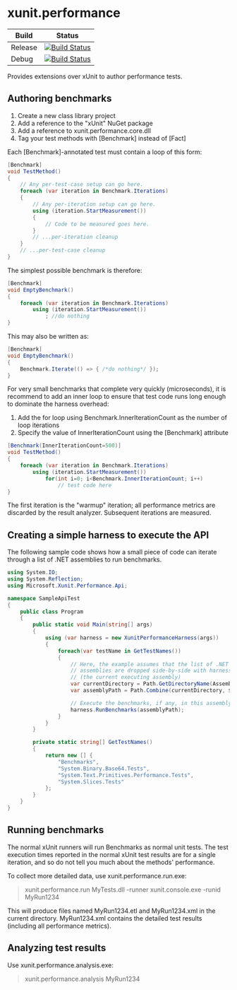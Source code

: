 # xunit.performance

Build | Status
------------ | -------------
Release | [![Build Status](http://ci.dot.net/job/Microsoft_xunit-performance/job/master/job/LinuxFlow_Ubuntu_release/badge/icon)](http://ci.dot.net/job/Microsoft_xunit-performance/job/master/job/LinuxFlow_Ubuntu_release/)
Debug | [![Build Status](http://ci.dot.net/job/Microsoft_xunit-performance/job/master/job/LinuxFlow_Ubuntu_debug/badge/icon)](http://ci.dot.net/job/Microsoft_xunit-performance/job/master/job/LinuxFlow_Ubuntu_debug/)

Provides extensions over xUnit to author performance tests.

## Authoring benchmarks

1. Create a new class library project
2. Add a reference to the "xUnit" NuGet package
3. Add a reference to xunit.performance.core.dll
4. Tag your test methods with [Benchmark] instead of [Fact]

Each [Benchmark]-annotated test must contain a loop of this form:

```csharp
[Benchmark]
void TestMethod()
{
    // Any per-test-case setup can go here.
    foreach (var iteration in Benchmark.Iterations)
    {
        // Any per-iteration setup can go here.
        using (iteration.StartMeasurement())
        {
            // Code to be measured goes here.
        }
        // ...per-iteration cleanup
    }
    // ...per-test-case cleanup
}
```

The simplest possible benchmark is therefore:

```csharp
[Benchmark]
void EmptyBenchmark()
{
    foreach (var iteration in Benchmark.Iterations)
        using (iteration.StartMeasurement())
            ; //do nothing
}
```

This may also be written as:

```csharp
[Benchmark]
void EmptyBenchmark()
{
    Benchmark.Iterate(() => { /*do nothing*/ });
}
```

For very small benchmarks that complete very quickly (microseconds), it is recommend to add an inner loop to ensure that test code runs long enough to dominate the harness overhead:

1. Add the for loop using Benchmark.InnerIterationCount as the number of loop iterations
2. Specify the value of InnerIterationCount using the [Benchmark] attribute

```csharp
[Benchmark(InnerIterationCount=500)]
void TestMethod()
{
    foreach (var iteration in Benchmark.Iterations)
        using (iteration.StartMeasurement())
            for(int i=0; i<Benchmark.InnerIterationCount; i++)
                // test code here
}
```

The first iteration is the "warmup" iteration; all performance metrics are discarded by the result analyzer. Subsequent iterations are measured.

## Creating a simple harness to execute the API

The following sample code shows how a small piece of code can iterate through a list of .NET assemblies to run benchmarks.

```csharp
using System.IO;
using System.Reflection;
using Microsoft.Xunit.Performance.Api;

namespace SampleApiTest
{
    public class Program
    {
        public static void Main(string[] args)
        {
            using (var harness = new XunitPerformanceHarness(args))
            {
                foreach(var testName in GetTestNames())
                {
                    // Here, the example assumes that the list of .NET
                    // assemblies are dropped side-by-side with harness
                    // (the current executing assembly)
                    var currentDirectory = Path.GetDirectoryName(Assembly.GetEntryAssembly().Location);
                    var assemblyPath = Path.Combine(currentDirectory, $"{testName}.dll");

                    // Execute the benchmarks, if any, in this assembly.
                    harness.RunBenchmarks(assemblyPath);
                }
            }
        }

        private static string[] GetTestNames()
        {
            return new [] {
                "Benchmarks",
                "System.Binary.Base64.Tests",
                "System.Text.Primitives.Performance.Tests",
                "System.Slices.Tests"
            };
        }
    }
}
```

## Running benchmarks

The normal xUnit runners will run Benchmarks as normal unit tests. The test execution times reported in the normal xUnit test results are for a single iteration, and so do not tell you much about the methods' performance.

To collect more detailed data, use xunit.performance.run.exe:

> xunit.performance.run MyTests.dll -runner xunit.console.exe -runid MyRun1234

This will produce files named MyRun1234.etl and MyRun1234.xml in the current directory. MyRun1234.xml contains the detailed test results (including all performance metrics).

## Analyzing test results

Use xunit.performance.analysis.exe:

> xunit.performance.analysis MyRun1234

